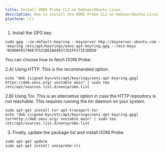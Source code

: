 ```yaml
---
title: Install OONI Probe CLI on Debian/Ubuntu Linux
description: How to install the OONI Probe CLI on Debian/Ubuntu Linux
platform: cli
---
```


1) Install the GPG key:

```
sudo gpg --no-default-keyring --keyserver hkp://keyserver.ubuntu.com --keyring /etc/apt/keyrings/ooni-apt-keyring.gpg --recv-keys 'B5A08F01796E7F521861B449372D1FF271F2DD50'
```

You can choose how to fetch OONI Probe:

2.A) Using HTTP. This is the recommended option.

```
echo "deb [signed-by=/etc/apt/keyrings/ooni-apt-keyring.gpg] https://deb.ooni.org/ unstable main" | sudo tee /etc/apt/sources.list.d/ooniprobe.list
```

2.B) Using Tor. This is an alternative option in case the HTTP repository is not reachable. This requires running the tor daemon on your system.

```
sudo apt-get install tor apt-transport-tor
echo "deb [signed-by=/etc/apt/keyrings/ooni-apt-keyring.gpg] tor+http://deb.ooni.org/ unstable main" | sudo tee /etc/apt/sources.list.d/ooniprobe.list
```

3) Finally, update the package list and install OONI Probe

```
sudo apt-get update
sudo apt-get install ooniprobe-cli
```
